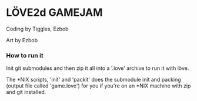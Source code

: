 

# LÖVE2d GAMEJAM

Coding by Tiggles, Ezbob

Art by Ezbob

### How to run it

Init git submodules and then zip it all into a '.love' archive to run it with löve.

The \*NIX scripts, 'init' and 'packit' does the submodule init and packing (output file called 'game.love') for you if you're on an \*NIX machine with zip and git installed.


